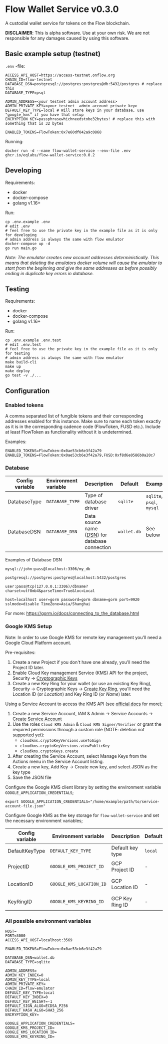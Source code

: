 # Flow Wallet Service v0.3.0

A custodial wallet service for tokens on the Flow blockchain.

**DISCLAIMER**: This is alpha software. Use at your own risk. We are not responsible for any damages caused by using this software.

## Basic example setup (testnet)

`.env` -file:

    ACCESS_API_HOST=https://access-testnet.onflow.org
    CHAIN_ID=flow-testnet
    DATABASE_DSN=postgresql://postgres:postgres@db:5432/postgres # replace this
    DATABASE_TYPE=psql

    ADMIN_ADDRESS=<your testnet admin account address>
    ADMIN_PRIVATE_KEY=<your testnet  admin account private key>
    DEFAULT_KEY_TYPE=local # Will store keys in your database, use "google_kms" if you have that setup
    ENCRYPTION_KEY=passphrasewhichneedstobe32bytes! # replace this with something that is 32 bytes

    ENABLED_TOKENS=FlowToken:0x7e60df042a9c0868

Running:

    docker run -d --name flow-wallet-service --env-file .env ghcr.io/eqlabs/flow-wallet-service:0.0.2

## Developing

Requirements:

- docker
- docker-compose
- golang v1.16+

Run:

    cp .env.example .env
    # edit .env
    # feel free to use the private key in the example file as it is only for developing
    # admin address is always the same with flow emulator
    docker-compose up -d
    go run main.go

_Note:
The emulator creates new account addresses deterministically. This means that deleting the emulators docker volume will cause the emulator to start from the beginning and give the same addresses as before possibly ending in duplicate key errors in database._

## Testing

Requirements:

- docker
- docker-compose
- golang v1.16+

Run:

    cp .env.example .env.test
    # edit .env.test
    # feel free to use the private key in the example file as it is only for testing
    # admin address is always the same with flow emulator
    make build-cli
    make up
    make deploy
    go test -v ./...

## Configuration

### Enabled tokens

A comma separated list of fungible tokens and their corresponding addresses enabled for this instance. Make sure to name each token exactly as it is in the corresponding cadence code (FlowToken, FUSD etc.). Include at least FlowToken as functionality without it is undetermined.

Examples:

    ENABLED_TOKENS=FlowToken:0x0ae53cb6e3f42a79
    ENABLED_TOKENS=FlowToken:0x0ae53cb6e3f42a79,FUSD:0xf8d6e0586b0a20c7

### Database

| Config variable | Environment variable | Description                                                                                      | Default     | Examples                  |
| --------------- | :------------------- | ------------------------------------------------------------------------------------------------ | ----------- | ------------------------- |
| DatabaseType    | `DATABASE_TYPE`      | Type of database driver                                                                          | `sqlite`    | `sqlite`, `psql`, `mysql` |
| DatabaseDSN     | `DATABASE_DSN`       | Data source name ([DSN](https://en.wikipedia.org/wiki/Data_source_name)) for database connection | `wallet.db` | See below                 |

Examples of Database DSN

    mysql://john:pass@localhost:3306/my_db

    postgresql://postgres:postgres@localhost:5432/postgres

    user:pass@tcp(127.0.0.1:3306)/dbname?charset=utf8mb4&parseTime=True&loc=Local

    host=localhost user=gorm password=gorm dbname=gorm port=9920 sslmode=disable TimeZone=Asia/Shanghai

For more: https://gorm.io/docs/connecting_to_the_database.html

### Google KMS Setup

Note: In order to use Google KMS for remote key management you'll need a Google Cloud Platform account.

Pre-requisites:

1. Create a new Project if you don't have one already, you'll need the Project ID later.
2. Enable Cloud Key management Service (KMS) API for the project, Security -> [Cryptographic Keys](https://console.cloud.google.com/security/kms)
3. Create a new Key Ring for your wallet (or use an existing Key Ring), Security -> Cryptographic Keys -> [Create Key Ring](https://console.cloud.google.com/security/kms/keyring/create), you'll need the Location ID (or _Location_) and Key Ring ID (or _Name_) later.

Using a Service Account to access the KMS API (see [official docs](https://cloud.google.com/docs/authentication/getting-started) for more);

1. Create a new Service Account, IAM & Admin -> Service Accounts -> [Create Service Account](https://console.cloud.google.com/iam-admin/serviceaccounts/create)
2. Use the roles `Cloud KMS Admin` & `Cloud KMS Signer/Verifier` or grant the required permissions through a custom role (NOTE: deletion not supported yet):
   - `cloudkms.cryptoKeyVersions.useToSign`
   - `cloudkms.cryptoKeyVersions.viewPublicKey`
   - `cloudkms.cryptoKeys.create`
3. After creating the Service Account, select Manage Keys from the Actions menu in the Service Account listing.
4. Create a new key, Add Key -> Create new key, and select JSON as the key type
5. Save the JSON file

Configure the Google KMS client library by setting the environment variable `GOOGLE_APPLICATION_CREDENTIALS`;

```
export GOOGLE_APPLICATION_CREDENTIALS="/home/example/path/to/service-account-file.json"
```

Configure Google KMS as the key storage for `flow-wallet-service` and set the necessary environment variables;

| Config variable | Environment variable     | Description      | Default | Examples                    |
| --------------- | ------------------------ | ---------------- | ------- | --------------------------- |
| DefaultKeyType  | `DEFAULT_KEY_TYPE`       | Default key type | `local` | `local`, `google_kms`       |
| ProjectID       | `GOOGLE_KMS_PROJECT_ID`  | GCP Project ID   | -       | `flow-wallet-example`       |
| LocationID      | `GOOGLE_KMS_LOCATION_ID` | GCP Location ID  | -       | `europe-north1`, `us-west1` |
| KeyRingID       | `GOOGLE_KMS_KEYRING_ID`  | GCP Key Ring ID  | -       | `example-wallet-keyring`    |

### All possible environment variables

    HOST=
    PORT=3000
    ACCESS_API_HOST=localhost:3569

    ENABLED_TOKENS=FlowToken:0x0ae53cb6e3f42a79

    DATABASE_DSN=wallet.db
    DATABASE_TYPE=sqlite

    ADMIN_ADDRESS=
    ADMIN_KEY_INDEX=0
    ADMIN_KEY_TYPE=local
    ADMIN_PRIVATE_KEY=
    CHAIN_ID=flow-emulator
    DEFAULT_KEY_TYPE=local
    DEFAULT_KEY_INDEX=0
    DEFAULT_KEY_WEIGHT=-1
    DEFAULT_SIGN_ALGO=ECDSA_P256
    DEFAULT_HASH_ALGO=SHA3_256
    ENCRYPTION_KEY=

    GOOGLE_APPLICATION_CREDENTIALS=
    GOOGLE_KMS_PROJECT_ID=
    GOOGLE_KMS_LOCATION_ID=
    GOOGLE_KMS_KEYRING_ID=

